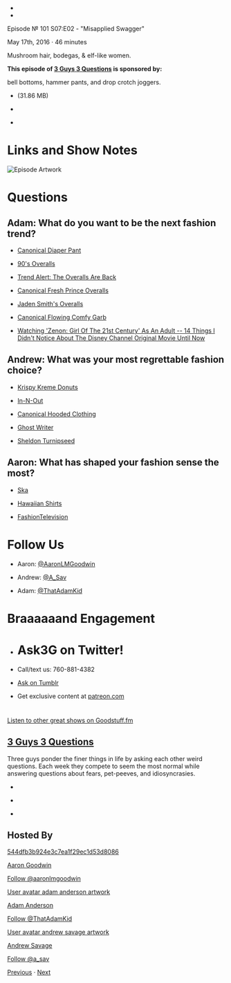 -

-

Episode № 101 S07:E02 - "Misapplied Swagger"

May 17th, 2016 · 46 minutes

Mushroom hair, bodegas, & elf-like women.

**This episode of [3 Guys 3 Questions](/3g3q) is sponsored by:**

bell bottoms, hammer pants, and drop crotch joggers.

- [](http://podcasts-1.feedpress.co/13789/3G3Q%20-%20S07E02.mp3)(31.86 MB)

- [](http://twitter.com/intent/tweet?text=3%20Guys%203%20Questions%20%E2%84%96%20101%20on%20@goodstuff_fm%20-%20http://goodstuff.fm/3g3q/101)

- [](http://www.facebook.com/sharer/sharer.php?u=http://goodstuff.fm/3g3q/101)

# Links and Show Notes

![Episode Artwork](http://l.gdwn.co/10ly7.jpg)

# Questions

## Adam: What do you want to be the next fashion trend?

- [Canonical Diaper Pant](http://www.asos.com/ASOS/ASOS-Drop-Crotch-Sweatpants/Prod/pgeproduct.aspx?iid=4218804&r=2)

- [90's Overalls](https://s-media-cache-ak0.pinimg.com/736x/65/83/de/6583de10c68cdc0f9b8fecffcad98e58.jpg)

- [Trend Alert: The Overalls Are Back](http://myfashionblogisfun.blogspot.com/2013/07/trend-alert-overalls-are-back.html)

- [Canonical Fresh Prince Overalls](http://www.popsugar.com/celebrity/photo-gallery/35796440/image/35798982/He-can-still-rock-fresh-pair-overalls-printed-shirt)

- [Jaden Smith's Overalls](http://www.gq.com/story/jaden-smith-coachella-overalls)

- [Canonical Flowing Comfy Garb](https://en.wikipedia.org/wiki/Shalwar_kameez)

- [Watching 'Zenon: Girl Of The 21st Century' As An Adult -- 14 Things I Didn't Notice About The Disney Channel Original Movie Until Now](http://www.bustle.com/articles/92534-watching-zenon-girl-of-the-21st-century-as-an-adult-14-things-i-didnt-notice)

## Andrew: What was your most regrettable fashion choice?

- [Krispy Kreme Donuts](https://www.krispykreme.com)

- [In-N-Out](http://in-n-out.com)

- [Canonical Hooded Clothing](http://cdn.shopify.com/s/files/1/0217/8832/products/braves_hoodie_shirt_1_large.jpg?v=1433621031)

- [Ghost Writer](http://www.imdb.com/title/tt0108787/)

- [Sheldon Turnipseed](http://www.imdb.com/name/nm0877979/?ref_=tt_cl_t3)

## Aaron: What has shaped your fashion sense the most?

- [Ska](https://en.wikipedia.org/wiki/Ska)

- [Hawaiian Shirts](https://en.wikipedia.org/wiki/Aloha_shirt)

- [FashionTelevision](https://en.wikipedia.org/wiki/FashionTelevision)

# Follow Us

- Aaron: [@AaronLMGoodwin](http://twitter.com/aaronlmgoodwin)

- Andrew: [@A_Sav](http://twitter.com/a_sav)

- Adam: [@ThatAdamKid](http://twitter.com/thatadamkid)

# Braaaaaand Engagement

- # Ask3G on Twitter!

- Call/text us: 760-881-4382

- [Ask on Tumblr](http://3g3q.co/ask)

- Get exclusive content at [patreon.com](http://www.patreon.com/3g3q)

#

[Listen to other great shows on Goodstuff.fm](http://www.goodstuff.fm)

## [3 Guys 3 Questions](/3g3q)

Three guys ponder the finer things in life by asking each other weird questions. Each week they compete to seem the most normal while answering questions about fears, pet-peeves, and idiosyncrasies.

- [](https://itunes.apple.com/us/podcast/3-guys-3-questions/id914129482)

- [](http://feed.3g3q.co/)

- [](mailto:3guys3questions@gmail.com?cc=sponsorship%40goodstuff.fm&subject=%5BGoodStuff%20FM%5D%20Sponsorship%20Inquiry%20for%203%20Guys%203%20Questions)

## Hosted By

[544dfb3b924e3c7ea1f29ec1d53d8086](/people/aaron-goodwin)[](http://gravatar.com/avatar/544dfb3b924e3c7ea1f29ec1d53d8086.png?s=300&r=pg)

[Aaron Goodwin](/people/aaron-goodwin)

[Follow @aaronlmgoodwin](https://twitter.com/aaronlmgoodwin)

[User avatar adam anderson artwork](/people/adam-anderson)[](https://goodstuffs3.s3.amazonaws.com/uploads/user/avatar/89/user_avatar_adam-anderson_artwork.png)

[Adam Anderson](/people/adam-anderson)

[Follow @ThatAdamKid](https://twitter.com/ThatAdamKid)

[User avatar andrew savage artwork](/people/andrew-savage)[](https://goodstuffs3.s3.amazonaws.com/uploads/user/avatar/95/user_avatar_andrew-savage_artwork.png)

[Andrew Savage](/people/andrew-savage)

[Follow @a_sav](https://twitter.com/a_sav)

[Previous](/3g3q/100) · [Next](/3g3q/102)
